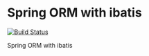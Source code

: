 Spring ORM with ibatis
=========================
[![Build Status](https://travis-ci.org/zzycjcg/spring-ibatis-orm.svg?branch=master)](https://travis-ci.org/zzycjcg/spring-ibatis-orm) 

Spring ORM with ibatis
